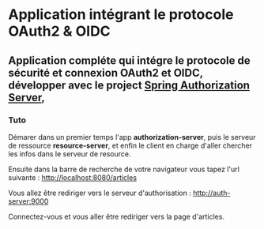 # Application intégrant le protocole OAuth2 & OIDC

## Application compléte qui intégre le protocole de sécurité et connexion OAuth2 et OIDC, développer avec le project **[Spring Authorization Server](https://docs.spring.io/spring-authorization-server/reference/index.html)**, 

### Tuto

Démarer dans un premier temps l'app **authorization-server**, puis le serveur de ressource **resource-server**, et enfin le client en charge d'aller chercher les infos dans le serveur de resource.

Ensuite dans la barre de recherche de votre navigateur vous tapez l'url suivante :  [http://localhost:8080/articles](http://localhost:8080/articles)

Vous allez être rediriger vers le serveur d'authorisation :  [http://auth-server:9000](http://auth-server:9000)

Connectez-vous et vous aller être rediriger vers la page d'articles.
